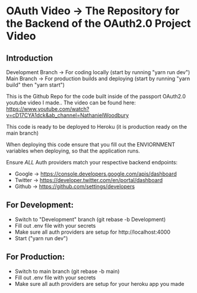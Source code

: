 # OAuth Video -> The Repository for the Backend of the OAuth2.0 Project Video

## Introduction

Development Branch -> For coding locally (start by running "yarn run dev")
Main Branch -> For production builds and deploying (start by running "yarn build" then "yarn start")

This is the Github Repo for the code built inside of the passport OAuth2.0 youtube video I made..
The video can be found here: https://www.youtube.com/watch?v=cD17CYA1dck&ab_channel=NathanielWoodbury

This code is ready to be deployed to Heroku (it is production ready on the main branch)

When deploying this code ensure that you fill out the ENVIORNMENT variables when deploying, so that the application runs.

Ensure *ALL* Auth providers match your respective backend endpoints:

* Google -> https://console.developers.google.com/apis/dashboard
* Twitter -> https://developer.twitter.com/en/portal/dashboard
* Github -> https://github.com/settings/developers

## For Development:

* Switch to "Development" branch (git rebase -b Development)
* Fill out .env file with your secrets
* Make sure all auth providers are setup for http://localhost:4000
* Start ("yarn run dev")

## For Production:

* Switch to main branch (git rebase -b main)
* Fill out .env file with your secrets
* Make sure all auth providers are setup for your heroku app you made
